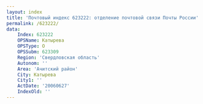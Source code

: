 ```yaml
---
layout: index
title: 'Почтовый индекс 623222: отделение почтовой связи Почты России'
permalink: /623222/
data:
    Index: 623222
    OPSName: Катырева
    OPSType: О
    OPSSubm: 623309
    Region: 'Свердловская область'
    Autonom: ''
    Area: 'Ачитский район'
    City: Катырева
    City1: ''
    ActDate: '20060627'
    IndexOld: ''
---
```

